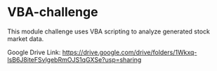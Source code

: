 # VBA-challenge
This module challenge uses VBA scripting to analyze generated stock market data.

Google Drive Link: https://drive.google.com/drive/folders/1Wkxq-lsB6J8iteFSvlgebRmOJS1qGXSe?usp=sharing
